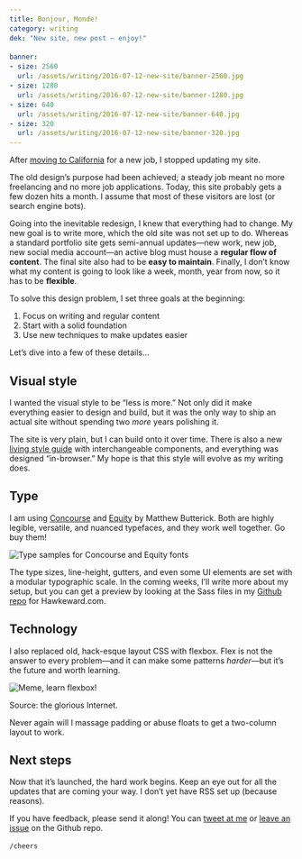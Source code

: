 ```yaml
---
title: Bonjour, Monde!
category: writing
dek: "New site, new post — enjoy!"

banner:
- size: 2560
  url: /assets/writing/2016-07-12-new-site/banner-2560.jpg
- size: 1280
  url: /assets/writing/2016-07-12-new-site/banner-1280.jpg
- size: 640
  url: /assets/writing/2016-07-12-new-site/banner-640.jpg
- size: 320
  url: /assets/writing/2016-07-12-new-site/banner-320.jpg
---
```


<p class="lede">After <a href="/writing/into-the-west/">moving to California</a> for a new job, I stopped updating my site.</p>

The old design’s purpose had been achieved; a steady job meant no more freelancing and no more job applications. Today, this site probably gets a few dozen hits a month. I assume that most of these visitors are lost (or search engine bots).

Going into the inevitable redesign, I knew that everything had to change. My new goal is to write more, which the old site was not set up to do. Whereas a standard portfolio site gets semi-annual updates—new work, new job, new social media account—an active blog must house a **regular flow of content**. The final site also had to be **easy to maintain**. Finally, I don’t know what my content is going to look like a week, month, year from now, so it has to be **flexible**.

To solve this design problem, I set three goals at the beginning:

1. Focus on writing and regular content
2. Start with a solid foundation
3. Use new techniques to make updates easier

Let’s dive into a few of these details…

## Visual style

I wanted the visual style to be “less is more.” Not only did it make everything easier to design and build, but it was the only way to ship an actual site without spending two *more* years polishing it.

The site is very plain, but I can build onto it over time. There is also a new [living style guide](/style-guide) with interchangeable components, and everything was designed “in-browser.” My hope is that this style will evolve as my writing does.

## Type
I am using [Concourse](http://concoursefont.com) and [Equity](http://practicaltypography.com/equity.html) by Matthew Butterick. Both are highly legible, versatile, and nuanced typefaces, and they work well together. Go buy them!

<div class="photo">
  <img src="/assets/writing/2016-07-12-new-site/img-type-1280.jpg" srcset="/assets/writing/2016-07-12-new-site/img-type-2560.jpg 2560w, /assets/writing/2016-07-12-new-site/img-type-1280.jpg 1280w, /assets/writing/2016-07-12-new-site/img-type-640.jpg 640w, /assets/writing/2016-07-12-new-site/img-type-320.jpg 320w" alt="Type samples for Concourse and Equity fonts">
</div>

The type sizes, line-height, gutters, and even some UI elements are set with a modular typographic scale. In the coming weeks, I’ll write more about my setup, but you can get a preview by looking at the Sass files in my [Github repo](https://github.com/whbassignani/hawkeward-com) for Hawkeward.com.

## Technology

I also replaced old, hack-esque layout CSS with flexbox. Flex is not the answer to every problem—and it can make some patterns *harder*—but it’s the future and worth learning.

<div class="photo photo-medium">
  <img src="/assets/writing/2016-07-12-new-site/img-floats-520.jpg" srcset="/assets/writing/2016-07-12-new-site/img-floats-320.jpg 320w, /assets/writing/2016-07-12-new-site/img-floats-520.jpg 520w" alt="Meme, learn flexbox!">
  <p class="caption">Source: the glorious Internet.</p>
</div>

Never again will I massage padding or abuse floats to get a two-column layout to work.

## Next steps

Now that it’s launched, the hard work begins. Keep an eye out for all the updates that are coming your way. I don’t yet have RSS set up (because reasons).

If you have feedback, please send it along! You can [tweet at me](http://www.twitter.com/hawkeward) or [leave an issue](https://github.com/whbassignani/whbassignani.github.io/issues) on the Github repo.

`/cheers`
